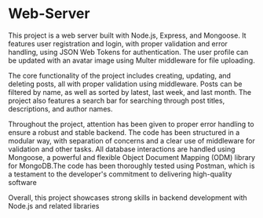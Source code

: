# Web-Server
This project is a web server built with Node.js, Express, and Mongoose. It features user registration and login, with proper validation and error handling, using JSON Web Tokens for authentication. The user profile can be updated with an avatar image using Multer middleware for file uploading.

The core functionality of the project includes creating, updating, and deleting posts, all with proper validation using middleware. Posts can be filtered by name, as well as sorted by latest, last week, and last month. The project also features a search bar for searching through post titles, descriptions, and author names.

Throughout the project, attention has been given to proper error handling to ensure a robust and stable backend. The code has been structured in a modular way, with separation of concerns and a clear use of middleware for validation and other tasks. All database interactions are handled using Mongoose, a powerful and flexible Object Document Mapping (ODM) library for MongoDB.The code has been thoroughly tested using Postman, which is a testament to the developer's commitment to delivering high-quality software

Overall, this project showcases strong skills in backend development with Node.js and related libraries
